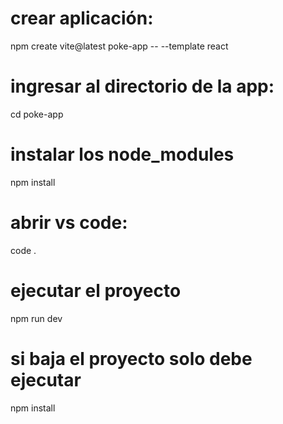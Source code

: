 # crear aplicación:
npm create vite@latest poke-app -- --template react

# ingresar al directorio de la app:
cd poke-app

# instalar los node_modules
npm install

# abrir vs code:
code .

# ejecutar el proyecto
npm run dev

# si baja el proyecto solo debe ejecutar 
npm install